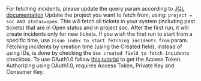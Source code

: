For fetching incidents, please update the query param according to [JQL documentation](https://confluence.atlassian.com/jiracoreserver073/advanced-searching-861257209.html)
Update the project you want to fetch from, using:  ```project = soc AND status=open```. This will fetch all tickets in your system (including past tickets) that are in Open status and in project soc. After the first run, it will create incidents only for new tickets.
If you wish the first run to start from a specific time, use ```Issue index to start fetching incidents from``` param.
Fetching incidents by creation time (using the Created field), instead of using IDs, is done by checking the ```Use created field to fetch incidents``` checkbox.
To use OAuth1.0 follow [this tutorial](https://developer.atlassian.com/cloud/jira/platform/jira-rest-api-oauth-authentication/) to get the Access Token. Authorizing using OAuth1.0, requires Access Token, Private Key and Consumer Key.
